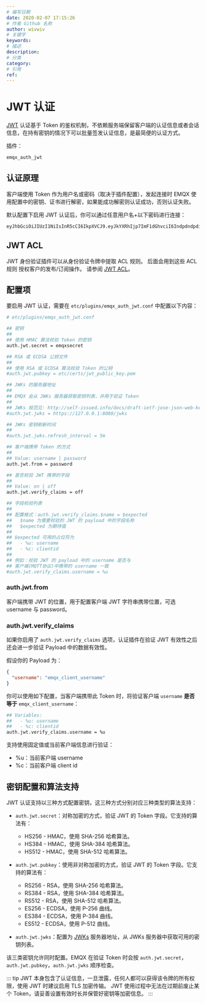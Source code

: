 ```yaml
---
# 编写日期
date: 2020-02-07 17:15:26
# 作者 Github 名称
author: wivwiv
# 关键字
keywords:
# 描述
description:
# 分类
category:
# 引用
ref:
---
```


# JWT 认证

[JWT](https://jwt.io/) 认证基于 Token 的鉴权机制，不依赖服务端保留客户端的认证信息或者会话信息，在持有密钥的情况下可以批量签发认证信息，是最简便的认证方式。

插件：

```bash
emqx_auth_jwt
```

## 认证原理

客户端使用 Token 作为用户名或密码（取决于插件配置），发起连接时 EMQX 使用配置中的密钥、证书进行解密，如果能成功解密则认证成功，否则认证失败。

默认配置下启用 JWT 认证后，你可以通过任意用户名+以下密码进行连接：

```bash
eyJhbGciOiJIUzI1NiIsInR5cCI6IkpXVCJ9.eyJkYXRhIjp7ImF1dGhvciI6IndpdndpdiIsInNpdGUiOiJodHRwczovL3dpdndpdi5jb20ifSwiZXhwIjoxNTgyMjU1MzYwNjQyMDAwMCwiaWF0IjoxNTgyMjU1MzYwfQ.FdyAx2fYahm6h3g47m88ttyINzptzKy_speimyUcma4
```

## JWT ACL

JWT 身份验证插件可以从身份验证令牌中提取 ACL 规则。 后面会用到这些 ACL 规则
授权客户的发布/订阅操作。 请参阅 [JWT ACL](./acl-jwt.md)。

## 配置项

要启用 JWT 认证，需要在 `etc/plugins/emqx_auth_jwt.conf` 中配置以下内容：

```bash
# etc/plugins/emqx_auth_jwt.conf

## 密钥
##
## 使用 HMAC 算法校验 Token 的密钥
auth.jwt.secret = emqxsecret

## RSA 或 ECDSA 公钥文件
##
## 使用 RSA 或 ECDSA 算法校验 Token 的公钥
#auth.jwt.pubkey = etc/certs/jwt_public_key.pem

## JWKs 的服务器地址
##
## EMQX 会从 JWKs 服务器获取密钥列表，并用于验证 Token
##
## JWKs 规范见: http://self-issued.info/docs/draft-ietf-jose-json-web-key.html
#auth.jwt.jwks = https://127.0.0.1:8080/jwks

## JWKs 密钥刷新时间
##
#auth.jwt.jwks.refresh_interval = 5m

## 客户端携带 Token 的方式
##
## Value: username | password
auth.jwt.from = password

## 是否校验 JWT 携带的字段
##
## Value: on | off
auth.jwt.verify_claims = off

## 字段校验列表
##
## 配置格式：auth.jwt.verify_claims.$name = $expected
##   $name 为需要校验的 JWT 的 payload 中的字段名称
##   $expected 为期待值
##
## $expected 可用的占位符为
##   - %u: username
##   - %c: clientid
##
## 例如：校验 JWT 的 payload 中的 username 是否与
## 客户端(MQTT协议)中携带的 username 一致
#auth.jwt.verify_claims.username = %u
```

### auth.jwt.from

客户端携带 JWT 的位置，用于配置客户端 JWT 字符串携带位置，可选 username 与 password。

### auth.jwt.verify_claims

如果你启用了 `auth.jwt.verify_claims` 选项，认证插件在验证 JWT 有效性之后还会进一步验证 Payload 中的数据有效性。

假设你的 Payload 为：

```json
{
  "username": "emqx_client_username"
}
```

你可以使用如下配置，当客户端携带此 Token 时，将验证客户端 `username` **是否等于** `emqx_client_username`：

```bash
## Variables:
##   - %u: username
##   - %c: clientid
auth.jwt.verify_claims.username = %u
```

支持使用固定值或当前客户端信息进行验证：
- %u：当前客户端 username
- %c：当前客户端 client id


## 密钥配置和算法支持

JWT 认证支持以三种方式配置密钥，这三种方式分别对应三种类型的算法支持：

- `auth.jwt.secret`：对称加密的方式，验证 JWT 的 Token 字段。它支持的算法有：
    - HS256 - HMAC，使用 SHA-256 哈希算法。
    - HS384 - HMAC，使用 SHA-384 哈希算法。
    - HS512 - HMAC，使用 SHA-512 哈希算法。

- `auth.jwt.pubkey`：使用非对称加密的方式，验证 JWT 的 Token 字段。它支持的算法有：
    - RS256 - RSA，使用 SHA-256 哈希算法。
    - RS384 - RSA，使用 SHA-384 哈希算法。
    - RS512 - RSA，使用 SHA-512 哈希算法。
    - ES256 - ECDSA，使用 P-256 曲线。
    - ES384 - ECDSA，使用 P-384 曲线。
    - ES512 - ECDSA，使用 P-512 曲线。

- `auth.jwt.jwks`：配置为 [JWKs](http://self-issued.info/docs/draft-ietf-jose-json-web-key.html) 服务器地址，从 JWKs 服务器中获取可用的密钥列表。


该三类密钥允许同时配置。EMQX 在验证 Token 时会按 `auth.jwt.secret`，`auth.jwt.pubkey`，`auth.jwt.jwks` 顺序检查。


::: tip
JWT 本身包含了认证信息，一旦泄露，任何人都可以获得该令牌的所有权限，使用 JWT 时建议启用 TLS 加密传输。
JWT 使用过程中无法在过期前废止某个 Token，请妥善设置有效时长并保管好密钥等加密信息。
:::
